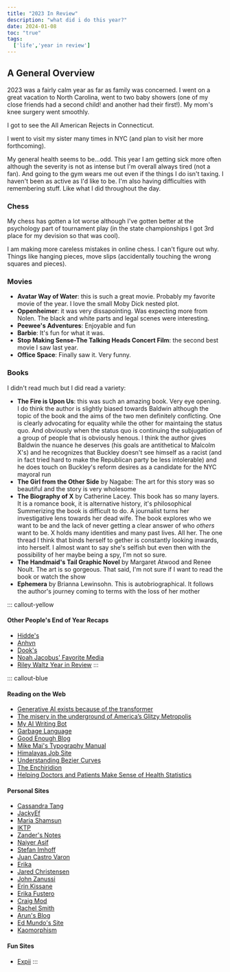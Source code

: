 ```yaml
---
title: "2023 In Review"
description: "what did i do this year?"
date: 2024-01-08
toc: "true"
tags:
  ['life','year in review']
---
```

## A General Overview

2023 was a fairly calm year as far as family was concerned. I went on a great vacation to North Carolina, went to two baby showers (one of my close friends had a second child! and another had their first!). My mom's knee surgery went smoothly.

I got to see the All American Rejects in Connecticut.

I went to visit my sister many times in NYC (and plan to visit her more forthcoming).

My general health seems to be...odd. This year I am getting sick more often although the severity is not as intense but I'm overall always tired (not a fan). And going to the gym wears me out even if the things I do isn't taxing. I haven't been as active as I'd like to be. I'm also having difficulties with remembering stuff. Like what I did throughout the day.

### Chess

My chess has gotten a lot worse although I've gotten better at the psychology part of tournament play (in the state championships I got 3rd place for my devision so that was cool).

I am making more careless mistakes in online chess. I can't figure out why. Things like hanging pieces, move slips (accidentally touching the wrong squares and pieces).

### Movies

* **Avatar Way of Water**: this is such a great movie. Probably my favorite movie of the year. I love the small Moby Dick nested plot. 
* **Oppenheimer**: it was very dissapointing. Was expecting more from Nolen. The black and white parts and legal scenes were interesting. 
* **Peewee's Adventures**: Enjoyable and fun
* **Barbie**: It's fun for what it was. 
* **Stop Making Sense-The Talking Heads Concert Film**: the second best movie I saw last year. 
* **Office Space**: Finally saw it. Very funny.

### Books

I didn't read much but I did read a variety:

* **The Fire is Upon Us**: this was such an amazing book. Very eye opening. I do think the author is slightly biased towards Baldwin although the topic of the book and the aims of the two men definitely conflcting. One is clearly advocating for equality while the other for maintaing the status quo. And obviously when the status quo is continuing the subjugation of a group of people that is obviously henous. I think the author gives Baldwin the nuance he deserves (his goals are antithetical to Malcolm X's) and he recognizes that Buckley doesn't see himself as a racist (and in fact tried hard to make the Republican party be less intolerable) and he does touch on Buckley's reform desires as a candidate for the NYC mayoral run
* **The Girl from the Other Side** by Nagabe: The art for this story was so beautiful and the story is very wholesome
* **The Biography of X** by Catherine Lacey. This book has so many layers. It is a romance book, it is alternative history, it's philosophical Summerizing the book is difficult to do. A journalist turns her investigative lens towards her dead wife. The book explores who we want to be and the lack of never getting a clear answer of who *others* want to be. X holds many identities and many past lives. All her. The one thread I think that binds herself to gether is constantly looking inwards, into herself. I almost want to say she's selfish but even then with the possibility of her maybe being a spy, I'm not so sure.
* **The Handmaid's Tail Graphic Novel** by Margaret Atwood and Renee Noult. The art is so gorgeous. That said, I'm not sure if I want to read the book or watch the show
* **Ephemera** by Brianna Lewinsohn. This is autobriographical. It follows the author's journey coming to terms with the loss of her mother


::: callout-yellow
#### Other People's End of Year Recaps

* [Hidde's](https://hidde.blog/2023-review/)
* [Anhvn](https://anhvn.com/blog/)
* [Dook's](https://d00k.net/blog/year-review-2023/)
* [Noah Jacobus' Favorite Media](https://noahjacob.us/words/2023-favorites.html)
* [Riley Waltz Year in Review](https://walzr.com/blog/2023/)
:::

::: callout-blue

#### Reading on the Web

* [Generative AI exists because of the transformer](https://ig.ft.com/generative-ai/)
* [The misery in the underground of America’s Glitzy Metropolis](https://www.nzz.ch/english/the-misery-of-the-homeless-in-las-vegas-living-in-tunnels-ld.1708954)
* [My AI Writing Bot](https://www.newyorker.com/culture/infinite-scroll/my-ai-writing-robot)
* [Garbage Language](https://www.vulture.com/2020/02/spread-of-corporate-speak.html)
* [Good Enough Blog](https://goodenough.us/blog/)
* [Mike Mai's Typography Manual](https://mikemai.net/typography-manual/)
* [Himalayas Job Site](https://himalayas.app/)
* [Understanding Bezier Curves](https://blog.richardekwonye.com/bezier-curves)
* [The Enchiridion](https://psykip.vercel.app/)
* [Helping Doctors and Patients Make Sense of Health Statistics](https://www.stat.berkeley.edu/~aldous/157/Papers/health_stats.pdf)


#### Personal Sites
* [Cassandra Tang](https://www.cassandratang.me/)
* [JackyEf](https://jackyef.com/)
* [Maria Shamsun](https://substack.com/@perennialphilosophy)
* [IKTP](https://www.iktp.net/)
* [Zander's Notes](https://notes.zander.wtf/)
* [Naiyer Asif](https://www.naiyerasif.com/)
* [Stefan Imhoff](https://www.stefanimhoff.de/)
* [Juan Castro Varon](https://castrovaron.com/)
* [Erika](https://erika.florist/)
* [Jared Christensen](https://www.jaredigital.com/)
* [John Zanussi](https://johnzanussi.com/)
* [Erin Kissane](https://erinkissane.com/)
* [Erika Fustero](https://www.ericafustero.com/)
* [Craig Mod](https://craigmod.com/)
* [Rachel Smith](https://rachsmith.com/)
* [Arun's Blog](https://arun.is/)
* [Ed Mundo's Site](https://edmundo.is/)
* [Kaomorphism](https://kaomorphism.com/)

#### Fun Sites

* [Expii](https://www.expii.com/)
:::